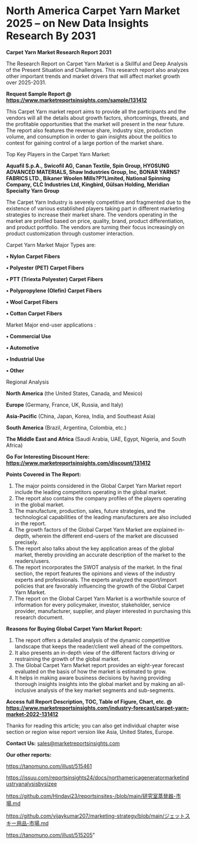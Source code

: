 # North America Carpet Yarn Market 2025 – on New Data Insights Research By 2031

<strong>Carpet Yarn Market Research Report 2031</strong>

The Research Report on Carpet Yarn Market is a Skillful and Deep Analysis of the Present Situation and Challenges. This research report also analyzes other important trends and market drivers that will affect market growth over 2025-2031.

<strong>Request Sample Report @ <a href=https://www.marketreportsinsights.com/sample/131412>https://www.marketreportsinsights.com/sample/131412</a></strong>

This Carpet Yarn market report aims to provide all the participants and the vendors will all the details about growth factors, shortcomings, threats, and the profitable opportunities that the market will present in the near future. The report also features the revenue share, industry size, production volume, and consumption in order to gain insights about the politics to contest for gaining control of a large portion of the market share.

Top Key Players in the Carpet Yarn Market:

<strong>Aquafil S.p.A., Swicofil AG, Canan Textile, Spin Group, HYOSUNG ADVANCED MATERIALS, Shaw Industries Group, Inc, BONAR YARNS?FABRICS LTD., Bikaner Woolen Mills?P?Limited, National Spinning Company, CLC Industries Ltd, Kingbird, Gülsan Holding, Meridian Specialty Yarn Group</strong>

The Carpet Yarn Industry is severely competitive and fragmented due to the existence of various established players taking part in different marketing strategies to increase their market share. The vendors operating in the market are profiled based on price, quality, brand, product differentiation, and product portfolio. The vendors are turning their focus increasingly on product customization through customer interaction.

Carpet Yarn Market Major Types are:

<strong>• Nylon Carpet Fibers

• Polyester (PET) Carpet Fibers

• PTT (Triexta Polyester) Carpet Fibers

• Polypropylene (Olefin) Carpet Fibers

• Wool Carpet Fibers

• Cotton Carpet Fibers</strong>

Market Major end-user applications :

<strong>• Commercial Use

• Automotive

• Industrial Use

• Other</strong>

Regional Analysis

</u><strong><b>North America</b></strong> (the United States, Canada, and Mexico)

<strong><b>Europe </b></strong>(Germany, France, UK, Russia, and Italy)

<strong><b>Asia-Pacific</b></strong> (China, Japan, Korea, India, and Southeast Asia)

<strong><b>South America</b></strong> (Brazil, Argentina, Colombia, etc.)

<strong><b>The Middle East and Africa</b></strong> (Saudi Arabia, UAE, Egypt, Nigeria, and South Africa)

<strong>Go For Interesting Discount Here: <a href=https://www.marketreportsinsights.com/discount/131412>https://www.marketreportsinsights.com/discount/131412</a></strong>

<strong>Points Covered in The Report:</strong>
<ol>
  <li>The major points considered in the Global Carpet Yarn Market report include the leading competitors operating in the global market.</li>
  <li>The report also contains the company profiles of the players operating in the global market.</li>
  <li>The manufacture, production, sales, future strategies, and the technological capabilities of the leading manufacturers are also included in the report.</li>
  <li>The growth factors of the Global Carpet Yarn Market are explained in-depth, wherein the different end-users of the market are discussed precisely.</li>
  <li>The report also talks about the key application areas of the global market, thereby providing an accurate description of the market to the readers/users.</li>
  <li>The report incorporates the SWOT analysis of the market. In the final section, the report features the opinions and views of the industry experts and professionals. The experts analyzed the export/import policies that are favorably influencing the growth of the Global Carpet Yarn Market.</li>
  <li>The report on the Global Carpet Yarn Market is a worthwhile source of information for every policymaker, investor, stakeholder, service provider, manufacturer, supplier, and player interested in purchasing this research document.</li>
</ol>
<strong>Reasons for Buying Global Carpet Yarn Market Report:</strong>

<ol>
  <li>The report offers a detailed analysis of the dynamic competitive landscape that keeps the reader/client well ahead of the competitors.</li>
  <li>It also presents an in-depth view of the different factors driving or restraining the growth of the global market.</li>
  <li>The Global Carpet Yarn Market report provides an eight-year forecast evaluated on the basis of how the market is estimated to grow.</li>
  <li>It helps in making aware business decisions by having providing thorough insights insights into the global market and by making an all-inclusive analysis of the key market segments and sub-segments.</li>
</ol>
<strong>Access full Report Description, TOC, Table of Figure, Chart, etc. @ <a href=https://www.marketreportsinsights.com/industry-forecast/carpet-yarn-market-2022-131412>https://www.marketreportsinsights.com/industry-forecast/carpet-yarn-market-2022-131412</a></strong>


Thanks for reading this article; you can also get individual chapter wise section or region wise report version like Asia, United States, Europe.

<strong>Contact Us:</strong>
sales@marketreportsinsights.com

<strong>Our other reports:</strong>

<a href=https://tanomuno.com/illust/515461>https://tanomuno.com/illust/515461</a>

<a href=https://issuu.com/reportsinsights24/docs/northamericageneratormarketindustryanalysisbysizee>https://issuu.com/reportsinsights24/docs/northamericageneratormarketindustryanalysisbysizee</a>

<a href=https://github.com/Hindavi23/reportsinsites-/blob/main/研究室蒸発器-市場.md>https://github.com/Hindavi23/reportsinsites-/blob/main/研究室蒸発器-市場.md</a>

<a href=https://github.com/vijaykumar207/marketing-strategy/blob/main/ジェットスキー用品-市場.md>https://github.com/vijaykumar207/marketing-strategy/blob/main/ジェットスキー用品-市場.md</a>

<a href=https://tanomuno.com/illust/515205>https://tanomuno.com/illust/515205</a>"
